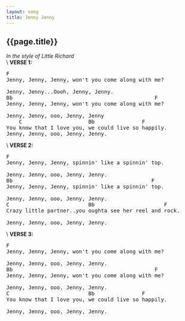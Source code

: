 ```yaml
---
layout: song
title: Jenny Jenny
---
```

## {{page.title}}
*In the style of Little Richard*<br>
\\
**VERSE 1:**
<pre>
F
Jenny, Jenny, Jenny, won't you come along with me?
 
Jenny, Jenny...Oooh, Jenny, Jenny.
Bb                                             F
Jenny, Jenny, Jenny, won't you come along with me?
 
Jenny, Jenny, ooo, Jenny, Jenny
    C                     Bb               F
You know that I love you, we could live so happily. 
Jenny, Jenny, ooo, Jenny, Jenny.
</pre>
\\
**VERSE 2:**
<pre>
F
Jenny, Jenny, Jenny, spinnin' like a spinnin' top.
 
Jenny, Jenny, ooo, Jenny, Jenny.
Bb                                            F
Jenny, Jenny, Jenny, spinnin' like a spinnin' top.
 
Jenny, Jenny, ooo, Jenny, Jenny.
C                         Bb                      F
Crazy little partner..you oughta see her reel and rock.
 
Jenny, Jenny, ooo, Jenny, Jenny.
</pre>
\\
**VERSE 3:**
<pre>
F
Jenny, Jenny, Jenny, won't you come along with me?
 
Jenny, Jenny, ooo, Jenny, Jenny.
Bb                                             F
Jenny, Jenny, Jenny, won't you come along with me?

Jenny, Jenny, ooo, Jenny, Jenny.
C                         Bb               F
You know that I love you, we could live so happily.
 
Jenny, Jenny, ooo, Jenny, Jenny.
</pre>
